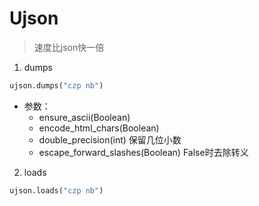 # Ujson
> 速度比json快一倍

1. dumps
```python
ujson.dumps("czp nb")
```
* 参数：
    * ensure_ascii(Boolean)
    * encode_html_chars(Boolean)
    * double_precision(int) 保留几位小数
    * escape_forward_slashes(Boolean) False时去除转义
2. loads
```python
ujson.loads("czp nb")
```
